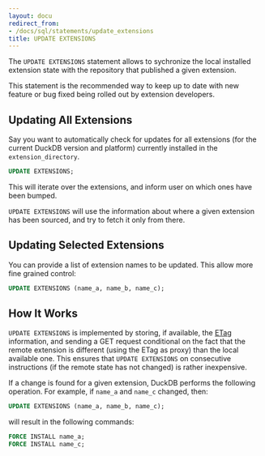 ```yaml
---
layout: docu
redirect_from:
- /docs/sql/statements/update_extensions
title: UPDATE EXTENSIONS
---
```


The `UPDATE EXTENSIONS` statement allows to sychronize the local installed extension state with the repository that published a given extension.

This statement is the recommended way to keep up to date with new feature or bug fixed being rolled out by extension developers.

## Updating All Extensions

Say you want to automatically check for updates for all extensions (for the current DuckDB version and platform) currently installed in the `extension_directory`.

```sql
UPDATE EXTENSIONS;
```

This will iterate over the extensions, and inform user on which ones have been bumped.

`UPDATE EXTENSIONS` will use the information about where a given extension has been sourced, and try to fetch it only from there.

## Updating Selected Extensions

You can provide a list of extension names to be updated. This allow more fine grained control:

```sql
UPDATE EXTENSIONS (name_a, name_b, name_c);
```

## How It Works

`UPDATE EXTENSIONS` is implemented by storing, if available, the [ETag](https://en.wikipedia.org/wiki/HTTP_ETag) information, and sending a GET request conditional on the fact that the remote extension is different (using the ETag as proxy) than the local available one. This ensures that `UPDATE EXTENSIONS` on consecutive instructions (if the remote state has not changed) is rather inexpensive.

If a change is found for a given extension, DuckDB performs the following operation. For example, if `name_a` and `name_c` changed, then:

```sql
UPDATE EXTENSIONS (name_a, name_b, name_c);
```

will result in the following commands:

```sql
FORCE INSTALL name_a;
FORCE INSTALL name_c;
```